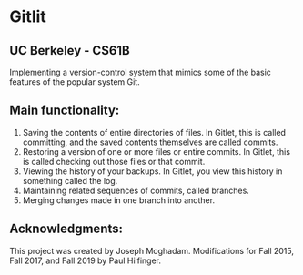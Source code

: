 # Gitlit
## UC Berkeley - CS61B
Implementing a version-control system that mimics some of the basic features of the popular system Git.

## Main functionality:
1. Saving the contents of entire directories of files. In Gitlet, this is called committing, and the saved contents themselves are called commits.
2. Restoring a version of one or more files or entire commits. In Gitlet, this is called checking out those files or that commit.
3. Viewing the history of your backups. In Gitlet, you view this history in something called the log.
4. Maintaining related sequences of commits, called branches.
5. Merging changes made in one branch into another.

## Acknowledgments:
This project was created by Joseph Moghadam. Modifications for Fall 2015, Fall 2017, and Fall 2019 by Paul Hilfinger.

